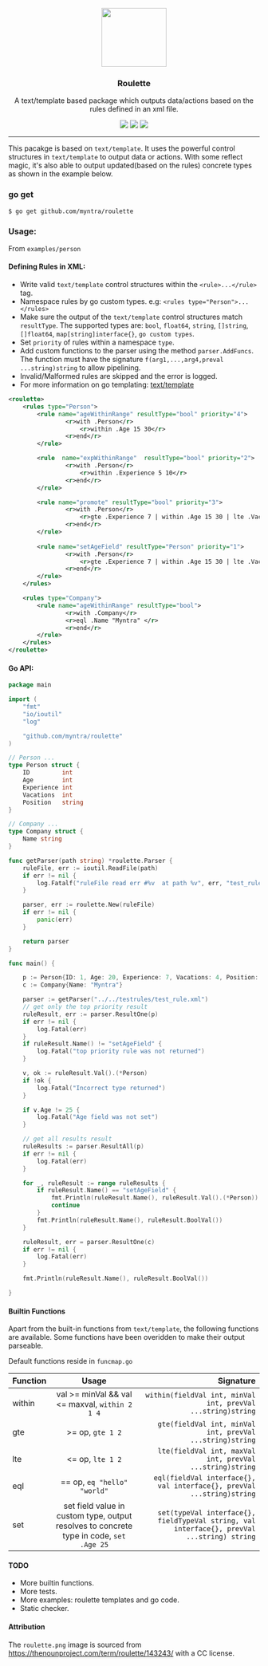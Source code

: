 <p align="center">
  <img src="https://cdn.rawgit.com/myntra/roulette/master/images/roulette.png" height="118" width="130" />

  <h3 align="center">Roulette</h3>
  <p align="center">A text/template based package which outputs  data/actions based on the rules defined in an xml file.</p>
  <p align="center">
    <a href="https://travis-ci.org/myntra/roulette"><img src="https://travis-ci.org/myntra/roulette.svg?branch=master"></a>
    <a href="https://godoc.org/github.com/myntra/roulette"><img src="https://godoc.org/github.com/myntra/roulette?status.svg"></a>
    <a href="https://goreportcard.com/report/github.com/myntra/roulette"><img src="https://goreportcard.com/badge/github.com/myntra/roulette"></a>
  </p>
</p>

---

This pacakge is based on `text/template`. It uses the powerful control structures in `text/template` to output data or actions. With some reflect magic, it's also able to output updated(based on the rules) concrete types as shown in the example below.

### go get
```
$ go get github.com/myntra/roulette
```

### Usage:

From `examples/person`

#### Defining Rules in XML:

- Write valid `text/template` control structures within the `<rule>...</rule>` tag.
- Namespace rules by go custom types. e.g: `<rules type="Person">...</rules>`
- Make sure the output of the `text/template` control structures match `resultType`. The supported types are: `bool`, `float64`, `string`, `[]string`, `[]float64`, `map[string]interface{}`, `go custom types`.
- Set `priority` of rules within a namespace `type`.
- Add custom functions to the parser using the method `parser.AddFuncs`. The function must have the signature `f(arg1,...,arg4,preval ...string)string` to allow pipelining.
- Invalid/Malformed rules are skipped and the error is logged.
- For more information on go templating: [text/template](https://golang.org/pkg/text/template/)

```xml
<roulette>
    <rules type="Person">
        <rule name="ageWithinRange" resultType="bool" priority="4">
                <r>with .Person</r>
                    <r>within .Age 15 30</r>
                <r>end</r>               
        </rule>

        <rule  name="expWithinRange"  resultType="bool" priority="2">
                <r>with .Person</r>
                    <r>within .Experience 5 10</r>
                <r>end</r>
        </rule>

        <rule name="promote" resultType="bool" priority="3">
                <r>with .Person</r>
                    <r>gte .Experience 7 | within .Age 15 30 | lte .Vacations 5 | eql .Position "SSE"</r>
                <r>end</r>
        </rule>
        
        <rule name="setAgeField" resultType="Person" priority="1">
                <r>with .Person</r>
                    <r>gte .Experience 7 | within .Age 15 30 | lte .Vacations 5 | eql .Position "SSE" | set . "Age" 25 </r>
                <r>end</r>
        </rule>
    </rules>

    <rules type="Company">
        <rule name="ageWithinRange" resultType="bool">
                <r>with .Company</r>
                <r>eql .Name "Myntra" </r>
                <r>end</r>
        </rule>
    </rules>
</roulette>
```

#### Go API:


```go
package main

import (
	"fmt"
	"io/ioutil"
	"log"

	"github.com/myntra/roulette"
)

// Person ...
type Person struct {
	ID         int
	Age        int
	Experience int
	Vacations  int
	Position   string
}

// Company ...
type Company struct {
	Name string
}

func getParser(path string) *roulette.Parser {
	ruleFile, err := ioutil.ReadFile(path)
	if err != nil {
		log.Fatalf("ruleFile read err #%v  at path %v", err, "test_rule.xml")
	}

	parser, err := roulette.New(ruleFile)
	if err != nil {
		panic(err)
	}

	return parser
}

func main() {

	p := Person{ID: 1, Age: 20, Experience: 7, Vacations: 4, Position: "SSE"}
	c := Company{Name: "Myntra"}

	parser := getParser("../../testrules/test_rule.xml")
	// get only the top priority result
	ruleResult, err := parser.ResultOne(p)
	if err != nil {
		log.Fatal(err)
	}
	if ruleResult.Name() != "setAgeField" {
		log.Fatal("top priority rule was not returned")
	}

	v, ok := ruleResult.Val().(*Person)
	if !ok {
		log.Fatal("Incorrect type returned")
	}

	if v.Age != 25 {
		log.Fatal("Age field was not set")
	}

	// get all results result
	ruleResults := parser.ResultAll(p)
	if err != nil {
		log.Fatal(err)
	}

	for _, ruleResult := range ruleResults {
		if ruleResult.Name() == "setAgeField" {
			fmt.Println(ruleResult.Name(), ruleResult.Val().(*Person))
			continue
		}
		fmt.Println(ruleResult.Name(), ruleResult.BoolVal())
	}

	ruleResult, err = parser.ResultOne(c)
	if err != nil {
		log.Fatal(err)
	}

	fmt.Println(ruleResult.Name(), ruleResult.BoolVal())

}
```

#### Builtin Functions

Apart from the built-in functions from `text/template`, the following functions are available. Some functions have been overidden to make their output parseable.

Default functions reside in `funcmap.go`

| Function      | Usage         | Signature  |
| ------------- |:-------------:| -----:|
| within           |  val >= minVal && val <= maxval, `within 2 1 4` | `within(fieldVal int, minVal int, prevVal ...string)string`
| gte           |  >= op, `gte 1 2` | `gte(fieldVal int, minVal int, prevVal ...string)string`
| lte           |  <= op, `lte 1 2` | `lte(fieldVal int, maxVal int, prevVal ...string)string` |
| eql           |  == op, `eq "hello" "world"` | `eql(fieldVal interface{}, val interface{}, prevVal ...string)string` |
| set           |  set field value in custom type, output resolves to concrete type in code, `set .Age 25` | `set(typeVal interface{}, fieldTypeVal string, val interface{}, prevVal ...string) string` |


#### TODO
- More builtin functions.
- More tests.
- More examples: roulette templates and go code.
- Static checker.

#### Attribution
The `roulette.png` image is sourced from https://thenounproject.com/term/roulette/143243/ with a CC license.